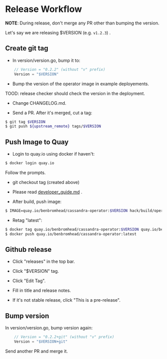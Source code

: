 # Release Workflow

**NOTE**: During release, don't merge any PR other than bumping the version.

Let's say we are releasing $VERSION (e.g. `v1.2.3`) .

## Create git tag

- In version/version.go, bump it to:
```go
	// Version = "0.2.2" (without "v" prefix)
	Version = "$VERSION" 
```

- Bump the version of the operator image in example deployements.

TOOD: release checker should check the version in the deployment.

- Change CHANGELOG.md.

- Send a PR. After it's merged, cut a tag:

``` bash
$ git tag $VERSION
$ git push ${upstream_remote} tags/$VERSION
```


## Push Image to Quay

- Login to quay.io using docker if haven't:

```bash
$ docker login quay.io
```

Follow the prompts.

- git checkout tag (created above)

- Please read [developer_guide.md](./developer_guide.md) .

- After build, push image:

```bash
$ IMAGE=quay.io/benbromhead/cassandra-operator:$VERSION hack/build/operator/build
```

- Retag "latest":

```bash
$ docker tag quay.io/benbromhead/cassandra-operator:$VERSION quay.io/benbromhead/cassandra-operator:latest
$ docker push quay.io/benbromhead/cassandra-operator:latest
```

## Github release

- Click "releases" in the top bar.

- Click "$VERSION" tag.

- Click "Edit Tag".

- Fill in title and release notes.

- If it's not stable release, click "This is a pre-release".

## Bump version

In version/version.go, bump version again:

```go
	// Version = "0.2.2+git" (without "v" prefix) 
	Version = "$VERSION+git"
```

Send another PR and merge it.
